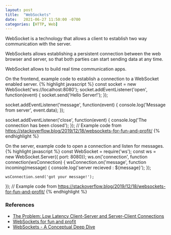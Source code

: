 ```yaml
---
layout: post
title:  "WebSockets"
date:   2021-06-27 11:50:00 -0700
categories: [HTTP, Web]
---
```


WebSocket is a technology that allows a client to establish two way communication
with the server. 

WebSockets allows establishing a persistent connection between the web browser
and server, so that both parties can start sending data at any time.

WebSocket allows to build real time communication apps.

On the frontend, example code to establish a connection to a WebSocket
enabled server.
{% highlight javascript %}
const socket = new WebSocket('ws://localhost:8080');
socket.addEventListener('open', function(event) {
    socket.send('Hello Server!');
});

socket.addEventListener('message', function(event) {
    console.log('Message from server', event.data);
});

socket.addEventListener('close', function(event) {
    console.log('The connection has been closed');
});
// Example code from https://stackoverflow.blog/2019/12/18/websockets-for-fun-and-profit/
{% endhighlight %}

On the server, example code to open a connection and listen for messages.
{% highlight javascript %}
const WebSocket = require('ws');
const ws = new WebSocket.Server({ port: 8080});
ws.on('connection', function connection(wsConnection) {
    wsConnection.on('message', function incoming(message) {
        console.log('server recieved : ${message}');
    });

    wsConnection.send('got your message!');
});
// Example code from https://stackoverflow.blog/2019/12/18/websockets-for-fun-and-profit/
{% endhighlight %}

### References
- [The Problem: Low Latency Client-Server and Server-Client Connections](https://www.html5rocks.com/en/tutorials/websockets/basics/)
- [WebSockets for fun and profit](https://stackoverflow.blog/2019/12/18/websockets-for-fun-and-profit/)
- [WebSockets - A Conceptual Deep Dive](https://ably.com/topic/websockets)